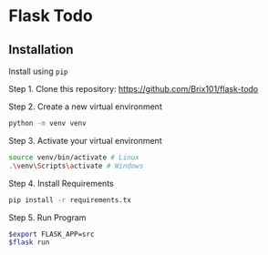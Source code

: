 # Flask Todo

## Installation

Install using `pip`

Step 1. Clone this repository: https://github.com/Brix101/flask-todo

Step 2. Create a new virtual environment

```bash
python -m venv venv
```

Step 3. Activate your virtual environment

```bash
source venv/bin/activate # Linux
.\venv\Scripts\activate # Windows
```

Step 4. Install Requirements

```bash
pip install -r requirements.tx
```

Step 5. Run Program

```bash
$export FLASK_APP=src
$flask run
```
